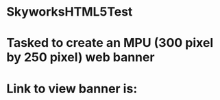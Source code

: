 # SkyworksHTML5Test
#
# Tasked to create an MPU (300 pixel by 250 pixel) web banner
# Link to view banner is:  
